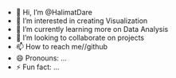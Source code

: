 - 👋 Hi, I’m @HalimatDare
- 👀 I’m interested in creating Visualization
- 🌱 I’m currently learning more on Data Analysis 
- 💞️ I’m looking to collaborate on projects 
- 📫 How to reach me//github
- 😄 Pronouns: ...
- ⚡ Fun fact: ...

<!---
HalimatDare/HalimatDare is a ✨ special ✨ repository because its `README.md` (this file) appears on your GitHub profile.
You can click the Preview link to take a look at your changes.
--->
